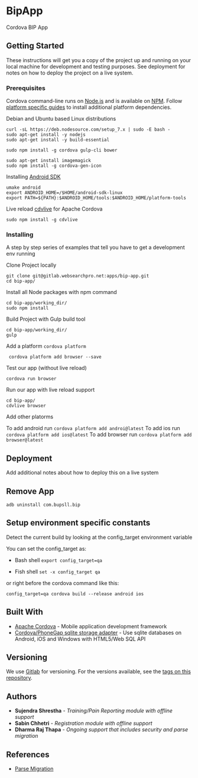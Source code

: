 # BipApp

Cordova BIP App

## Getting Started

These instructions will get you a copy of the project up and running on your local machine for development and testing purposes. See deployment for notes on how to deploy the project on a live system.

### Prerequisites

Cordova command-line runs on [Node.js](https://nodejs.org/en/) and is available on [NPM](https://www.npmjs.com/package/cordova). Follow [platform specific guides](https://cordova.apache.org/docs/en/latest/index.html#develop-for-platforms) to install additional platform dependencies. 

Debian and Ubuntu based Linux distributions
```
curl -sL https://deb.nodesource.com/setup_7.x | sudo -E bash -
sudo apt-get install -y nodejs
sudo apt-get install -y build-essential

sudo npm install -g cordova gulp-cli bower

sudo apt-get install imagemagick
sudo npm install -g cordova-gen-icon
```

Installing [Android SDK](https://developer.android.com/studio/index.html)
```
umake android
export ANDROID_HOME=/$HOME/android-sdk-linux
export PATH=${PATH}:$ANDROID_HOME/tools:$ANDROID_HOME/platform-tools
```

Live reload [cdvlive](https://www.npmjs.com/package/cdvlive) for Apache Cordova
```
sudo npm install -g cdvlive
```

### Installing

A step by step series of examples that tell you have to get a development env running

Clone Project locally
```
git clone git@gitlab.websearchpro.net:apps/bip-app.git
cd bip-app/
```

Install all Node packages with npm command
```
cd bip-app/working_dir/
sudo npm install
```

Build Project with Gulp build tool
```
cd bip-app/working_dir/
gulp
```

Add a platform `cordova platform`
```
 cordova platform add browser --save 
```

Test our app (without live reload)
```
cordova run browser
```

Run our app with live reload support
```
cd bip-app/
cdvlive browser
```

Add other platorms

To add android run `cordova platform add androi@latest`
To add ios run `cordova platform add ios@latest`
To add browser run `cordova platform add browser@latest`

## Deployment

Add additional notes about how to deploy this on a live system

## Remove App
```
adb uninstall com.bupsll.bip
```

## Setup environment specific constants

Detect the current build by looking at the config_target environment variable

 You can set the config_target as:

* Bash shell `export config_target=qa`

* Fish shell `set -x config_target qa`
 
 or right before the cordova command like this:

`config_target=qa cordova build --release android ios`

## Built With

* [Apache Cordova](https://cordova.apache.org/docs/en/latest/) - Mobile application development framework 
* [Cordova/PhoneGap sqlite storage adapter](https://github.com/litehelpers/Cordova-sqlite-storage) -  Use sqlite databases on Android, iOS and Windows with HTML5/Web SQL API

## Versioning

We use [Gitlab](http://gitlab.websearchpro.net) for versioning. For the versions available, see the [tags on this repository](http://gitlab.websearchpro.net/apps/bip-app/tags). 

## Authors

* **Sujendra Shrestha** - *Training/Pain Reporting module with offline support*
* **Sabin Chhetri** - *Registration module with offline support*
* **Dharma Raj Thapa** - *Ongoing support that includes security and parse migration*

## References
* [Parse Migration](https://docs.back4app.com/docs/parse-migration/)